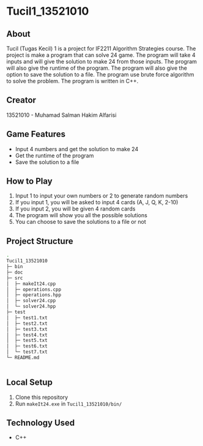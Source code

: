 # Tucil1_13521010
## About
Tucil (Tugas Kecil) 1 is a project for IF2211 Algorithm Strategies course. The project is make a program that can solve 24 game. The program will take 4 inputs and will give the solution to make 24 from those inputs. The program will also give the runtime of the program. The program will also give the option to save the solution to a file. The program use brute force algorithm to solve the problem. The program is written in C++.
## Creator
13521010 - Muhamad Salman Hakim Alfarisi
## Game Features
- Input 4 numbers and get the solution to make 24
- Get the runtime of the program
- Save the solution to a file
## How to Play
1. Input 1 to input your own numbers or 2 to generate random numbers
2. If you input 1, you will be asked to input 4 cards (A, J, Q, K, 2-10)
3. If you input 2, you will be given 4 random cards
4. The program will show you all the possible solutions
5. You can choose to save the solutions to a file or not
## Project Structure
```bash
.
Tucil1_13521010       
├─ bin                
├─ doc                
├─ src                
│  ├─ makeIt24.cpp    
│  ├─ operations.cpp  
│  ├─ operations.hpp  
│  ├─ solver24.cpp    
│  └─ solver24.hpp    
├─ test               
│  ├─ test1.txt       
│  ├─ test2.txt       
│  ├─ test3.txt       
│  ├─ test4.txt       
│  ├─ test5.txt       
│  ├─ test6.txt       
│  └─ test7.txt       
└─ README.md          
     
```
## Local Setup
1. Clone this repository
2. Run ```makeIt24.exe``` in ```Tucil1_13521010/bin/```
## Technology Used
- C++